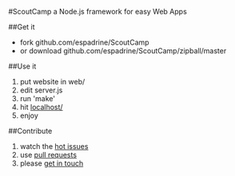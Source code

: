 #ScoutCamp
a Node.js framework for easy Web Apps

##Get it
- fork github.com/espadrine/ScoutCamp
- or download github.com/espadrine/ScoutCamp/zipball/master

##Use it
1. put website in web/
2. edit server.js
3. run 'make'
4. hit [localhost/](http://localhost/)
5. enjoy

##Contribute
1. watch the [hot issues](https://github.com/espadrine/ScoutCamp/issues)
2. use [pull requests](http://help.github.com/send-pull-requests/)
3. please [get in touch](https://github.com/inbox/new/espadrine)
